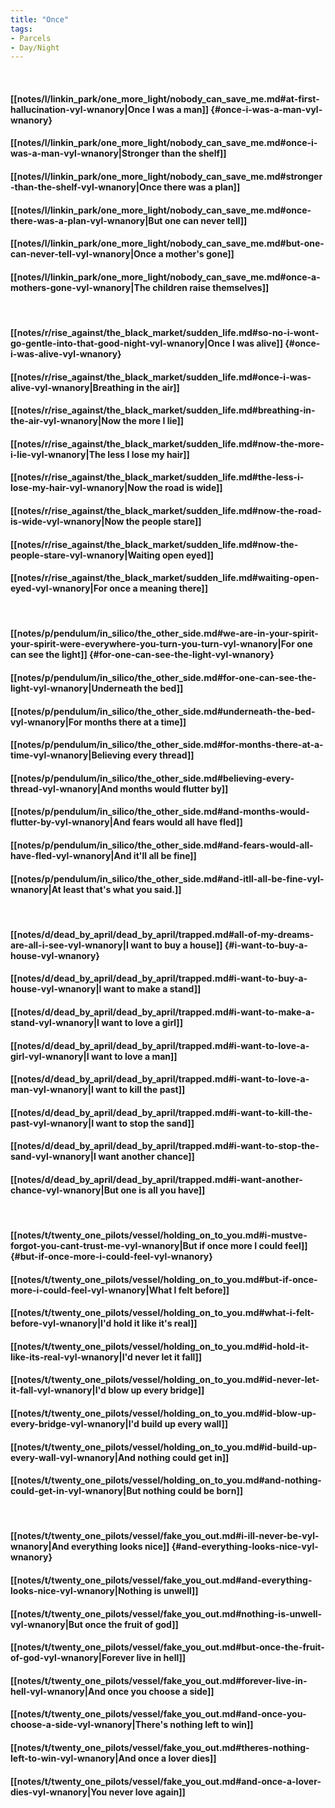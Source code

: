 ```yaml
---
title: "Once"
tags:
- Parcels
- Day∕Night
---
```

&nbsp;
#### [[notes/l/linkin_park/one_more_light/nobody_can_save_me.md#at-first-hallucination-vyl-wnanory|Once I was a man]] {#once-i-was-a-man-vyl-wnanory}
#### [[notes/l/linkin_park/one_more_light/nobody_can_save_me.md#once-i-was-a-man-vyl-wnanory|Stronger than the shelf]]
#### [[notes/l/linkin_park/one_more_light/nobody_can_save_me.md#stronger-than-the-shelf-vyl-wnanory|Once there was a plan]]
#### [[notes/l/linkin_park/one_more_light/nobody_can_save_me.md#once-there-was-a-plan-vyl-wnanory|But one can never tell]]
#### [[notes/l/linkin_park/one_more_light/nobody_can_save_me.md#but-one-can-never-tell-vyl-wnanory|Once a mother's gone]]
#### [[notes/l/linkin_park/one_more_light/nobody_can_save_me.md#once-a-mothers-gone-vyl-wnanory|The children raise themselves]]
&nbsp;
#### [[notes/r/rise_against/the_black_market/sudden_life.md#so-no-i-wont-go-gentle-into-that-good-night-vyl-wnanory|Once I was alive]] {#once-i-was-alive-vyl-wnanory}
#### [[notes/r/rise_against/the_black_market/sudden_life.md#once-i-was-alive-vyl-wnanory|Breathing in the air]]
#### [[notes/r/rise_against/the_black_market/sudden_life.md#breathing-in-the-air-vyl-wnanory|Now the more I lie]]
#### [[notes/r/rise_against/the_black_market/sudden_life.md#now-the-more-i-lie-vyl-wnanory|The less I lose my hair]]
#### [[notes/r/rise_against/the_black_market/sudden_life.md#the-less-i-lose-my-hair-vyl-wnanory|Now the road is wide]]
#### [[notes/r/rise_against/the_black_market/sudden_life.md#now-the-road-is-wide-vyl-wnanory|Now the people stare]]
#### [[notes/r/rise_against/the_black_market/sudden_life.md#now-the-people-stare-vyl-wnanory|Waiting open eyed]]
#### [[notes/r/rise_against/the_black_market/sudden_life.md#waiting-open-eyed-vyl-wnanory|For once a meaning there]]
&nbsp;
#### [[notes/p/pendulum/in_silico/the_other_side.md#we-are-in-your-spirit-your-spirit-were-everywhere-you-turn-you-turn-vyl-wnanory|For one can see the light]] {#for-one-can-see-the-light-vyl-wnanory}
#### [[notes/p/pendulum/in_silico/the_other_side.md#for-one-can-see-the-light-vyl-wnanory|Underneath the bed]]
#### [[notes/p/pendulum/in_silico/the_other_side.md#underneath-the-bed-vyl-wnanory|For months there at a time]]
#### [[notes/p/pendulum/in_silico/the_other_side.md#for-months-there-at-a-time-vyl-wnanory|Believing every thread]]
#### [[notes/p/pendulum/in_silico/the_other_side.md#believing-every-thread-vyl-wnanory|And months would flutter by]]
#### [[notes/p/pendulum/in_silico/the_other_side.md#and-months-would-flutter-by-vyl-wnanory|And fears would all have fled]]
#### [[notes/p/pendulum/in_silico/the_other_side.md#and-fears-would-all-have-fled-vyl-wnanory|And it'll all be fine]]
#### [[notes/p/pendulum/in_silico/the_other_side.md#and-itll-all-be-fine-vyl-wnanory|At least that's what you said.]]
&nbsp;
#### [[notes/d/dead_by_april/dead_by_april/trapped.md#all-of-my-dreams-are-all-i-see-vyl-wnanory|I want to buy a house]] {#i-want-to-buy-a-house-vyl-wnanory}
#### [[notes/d/dead_by_april/dead_by_april/trapped.md#i-want-to-buy-a-house-vyl-wnanory|I want to make a stand]]
#### [[notes/d/dead_by_april/dead_by_april/trapped.md#i-want-to-make-a-stand-vyl-wnanory|I want to love a girl]]
#### [[notes/d/dead_by_april/dead_by_april/trapped.md#i-want-to-love-a-girl-vyl-wnanory|I want to love a man]]
#### [[notes/d/dead_by_april/dead_by_april/trapped.md#i-want-to-love-a-man-vyl-wnanory|I want to kill the past]]
#### [[notes/d/dead_by_april/dead_by_april/trapped.md#i-want-to-kill-the-past-vyl-wnanory|I want to stop the sand]]
#### [[notes/d/dead_by_april/dead_by_april/trapped.md#i-want-to-stop-the-sand-vyl-wnanory|I want another chance]]
#### [[notes/d/dead_by_april/dead_by_april/trapped.md#i-want-another-chance-vyl-wnanory|But one is all you have]]
&nbsp;
#### [[notes/t/twenty_one_pilots/vessel/holding_on_to_you.md#i-mustve-forgot-you-cant-trust-me-vyl-wnanory|But if once more I could feel]] {#but-if-once-more-i-could-feel-vyl-wnanory}
#### [[notes/t/twenty_one_pilots/vessel/holding_on_to_you.md#but-if-once-more-i-could-feel-vyl-wnanory|What I felt before]]
#### [[notes/t/twenty_one_pilots/vessel/holding_on_to_you.md#what-i-felt-before-vyl-wnanory|I'd hold it like it's real]]
#### [[notes/t/twenty_one_pilots/vessel/holding_on_to_you.md#id-hold-it-like-its-real-vyl-wnanory|I'd never let it fall]]
#### [[notes/t/twenty_one_pilots/vessel/holding_on_to_you.md#id-never-let-it-fall-vyl-wnanory|I'd blow up every bridge]]
#### [[notes/t/twenty_one_pilots/vessel/holding_on_to_you.md#id-blow-up-every-bridge-vyl-wnanory|I'd build up every wall]]
#### [[notes/t/twenty_one_pilots/vessel/holding_on_to_you.md#id-build-up-every-wall-vyl-wnanory|And nothing could get in]]
#### [[notes/t/twenty_one_pilots/vessel/holding_on_to_you.md#and-nothing-could-get-in-vyl-wnanory|But nothing could be born]]
&nbsp;
#### [[notes/t/twenty_one_pilots/vessel/fake_you_out.md#i-ill-never-be-vyl-wnanory|And everything looks nice]] {#and-everything-looks-nice-vyl-wnanory}
#### [[notes/t/twenty_one_pilots/vessel/fake_you_out.md#and-everything-looks-nice-vyl-wnanory|Nothing is unwell]]
#### [[notes/t/twenty_one_pilots/vessel/fake_you_out.md#nothing-is-unwell-vyl-wnanory|But once the fruit of god]]
#### [[notes/t/twenty_one_pilots/vessel/fake_you_out.md#but-once-the-fruit-of-god-vyl-wnanory|Forever live in hell]]
#### [[notes/t/twenty_one_pilots/vessel/fake_you_out.md#forever-live-in-hell-vyl-wnanory|And once you choose a side]]
#### [[notes/t/twenty_one_pilots/vessel/fake_you_out.md#and-once-you-choose-a-side-vyl-wnanory|There's nothing left to win]]
#### [[notes/t/twenty_one_pilots/vessel/fake_you_out.md#theres-nothing-left-to-win-vyl-wnanory|And once a lover dies]]
#### [[notes/t/twenty_one_pilots/vessel/fake_you_out.md#and-once-a-lover-dies-vyl-wnanory|You never love again]]
